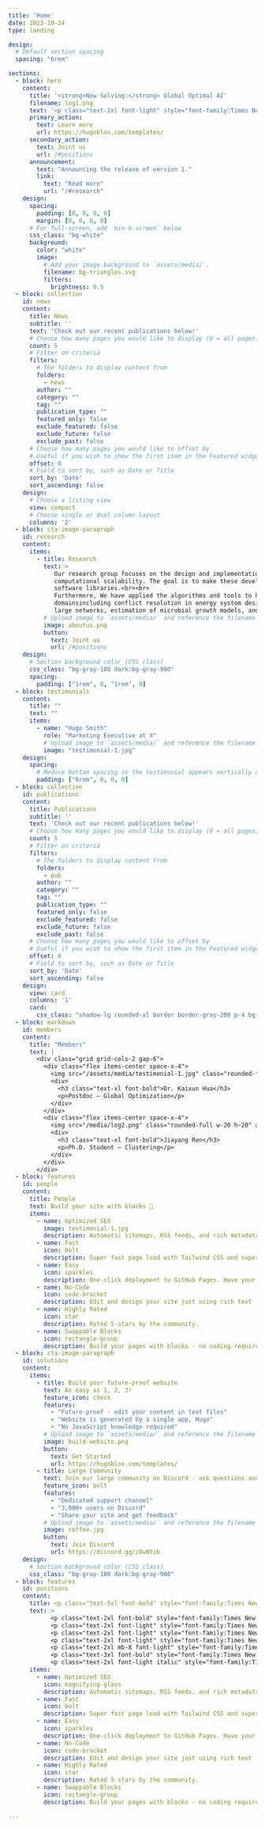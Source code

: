 ```yaml
---
title: 'Home'
date: 2023-10-24
type: landing

design:
  # Default section spacing
  spacing: "6rem"

sections:
  - block: hero
    content:
      title: '<strong>Now Solving:</strong> Global Optimal AI'
      filename: log1.png
      text: '<p class="text-2xl font-light" style="font-family:Times New Roman, sans-serif;">Our research group focuses on the design and implementation of large-scale local and global optimization algorithms to solve problems that arise in diverse decision-making paradigms such as machine learning, data analysis, and estimation as well as stochastic optimization, optimal control, and complex networks.</p>'
      primary_action:
        text: Learn more
        url: https://hugoblox.com/templates/
      secondary_action:
        text: Joint us
        url: /#positions
      announcement:
        text: "Announcing the release of version 1."
        link:
          text: "Read more"
          url: "/#research"
    design:
      spacing:
        padding: [0, 0, 0, 0]
        margin: [0, 0, 0, 0]
      # For full-screen, add `min-h-screen` below
      css_class: "bg-white"
      background:
        color: "white"
        image:
          # Add your image background to `assets/media/`.
          filename: bg-triangles.svg
          filters:
            brightness: 0.5
  - block: collection
    id: news
    content:
      title: News
      subtitle: ''
      text: 'Check out our recent publications below!'
      # Choose how many pages you would like to display (0 = all pages)
      count: 5
      # Filter on criteria
      filters:
        # The folders to display content from
        folders:
          - news
        author: ""
        category: ""
        tag: ""
        publication_type: ""
        featured_only: false
        exclude_featured: false
        exclude_future: false
        exclude_past: false
      # Choose how many pages you would like to offset by
      # Useful if you wish to show the first item in the Featured widget
      offset: 0
      # Field to sort by, such as Date or Title
      sort_by: 'Date'
      sort_ascending: false
    design:
      # Choose a listing view
      view: compact
      # Choose single or dual column layout
      columns: '2'
  - block: cta-image-paragraph
    id: research
    content:
      items:
        - title: Research
          text: >
             Our research group focuses on the design and implementation of large-scale local and global optimization algorithms to solve problems that arise in diverse decision-making paradigms such as machine learning, data analysis, and estimation as well as stochastic optimization, optimal control, and complex networks. Our algorithms combine mathematical techniques and emerging high-performance computing hardware (e.g., multi-core CPUs, GPUs, and computing clusters) to achieve 
             computational scalability. The goal is to make these developments accessible to academic and industrial users by implementing algorithms on easy-to-use and extensible 
             software libraries.<br><br>
             Furthermore, We have applied the algorithms and tools to help collaborators address engineering and scientific questions that arise in diverse application 
             domainsincluding conflict resolution in energy system design, robust control of crystallization systems, predictive control of wind turbines, power management in 
             large networks, estimation of microbial growth models, and image classification for contaminant detection. <br><br>
          # Upload image to `assets/media/` and reference the filename here
          image: aboutus.png
          button:
            text: Joint us
            url: /#positions
    design:
      # Section background color (CSS class)
      css_class: "bg-gray-100 dark:bg-gray-900"
      spacing:
        padding: ["1rem", 0, "1rem", 0]
  - block: testimonials
    content:
      title: ""
      text: ""
      items:
        - name: "Hugo Smith"
          role: "Marketing Executive at X"
          # Upload image to `assets/media/` and reference the filename here
          image: "testimonial-1.jpg"
    design:
      spacing:
        # Reduce bottom spacing so the testimonial appears vertically centered between sections
        padding: ["6rem", 0, 0, 0]
  - block: collection
    id: publications
    content:
      title: Publications
      subtitle: ''
      text: 'Check out our recent publications below!'
      # Choose how many pages you would like to display (0 = all pages)
      count: 5
      # Filter on criteria
      filters:
        # The folders to display content from
        folders:
          - pub
        author: ""
        category: ""
        tag: ""
        publication_type: ""
        featured_only: false
        exclude_featured: false
        exclude_future: false
        exclude_past: false
      # Choose how many pages you would like to offset by
      # Useful if you wish to show the first item in the Featured widget
      offset: 0
      # Field to sort by, such as Date or Title
      sort_by: 'Date'
      sort_ascending: false
    design:
      view: card                    
      columns: '1'                   
      card:
        css_class: "shadow-lg rounded-xl border border-gray-200 p-4 bg-white"
  - block: markdown
    id: members
    content:
      title: "Members"
      text: |
        <div class="grid grid-cols-2 gap-6">
          <div class="flex items-center space-x-4">
            <img src="/assets/media/testimonial-1.jpg" class="rounded-full w-20 h-20" alt="Kaixun">
            <div>
              <h3 class="text-xl font-bold">Dr. Kaixun Hua</h3>
              <p>Postdoc – Global Optimization</p>
            </div>
          </div>
          <div class="flex items-center space-x-4">
            <img src="/media/log2.png" class="rounded-full w-20 h-20" alt="Jiayang">
            <div>
              <h3 class="text-xl font-bold">Jiayang Ren</h3>
              <p>Ph.D. Student – Clustering</p>
            </div>
          </div>
        </div> 
  - block: features
    id: people
    content:
      title: People
      text: Build your site with blocks 🧱
      items:
        - name: Optimized SEO
          image: testimonial-1.jpg
          description: Automatic sitemaps, RSS feeds, and rich metadata take the pain out of SEO and syndication.
        - name: Fast
          icon: bolt
          description: Super fast page load with Tailwind CSS and super fast site building with Hugo.
        - name: Easy
          icon: sparkles
          description: One-click deployment to GitHub Pages. Have your new website live within 5 minutes!
        - name: No-Code
          icon: code-bracket
          description: Edit and design your site just using rich text (Markdown) and configurable YAML parameters.
        - name: Highly Rated
          icon: star
          description: Rated 5-stars by the community.
        - name: Swappable Blocks
          icon: rectangle-group
          description: Build your pages with blocks - no coding required! 
  - block: cta-image-paragraph
    id: solutions
    content:
      items:
        - title: Build your future-proof website
          text: As easy as 1, 2, 3!
          feature_icon: check
          features:
            - "Future-proof - edit your content in text files"
            - "Website is generated by a single app, Hugo"
            - "No JavaScript knowledge required"
          # Upload image to `assets/media/` and reference the filename here
          image: build-website.png
          button:
            text: Get Started
            url: https://hugoblox.com/templates/
        - title: Large Community
          text: Join our large community on Discord - ask questions and get live responses
          feature_icon: bolt
          features:
            - "Dedicated support channel"
            - "3,000+ users on Discord"
            - "Share your site and get feedback"
          # Upload image to `assets/media/` and reference the filename here
          image: coffee.jpg
          button:
            text: Join Discord
            url: https://discord.gg/z8wNYzb
    design:
      # Section background color (CSS class)
      css_class: "bg-gray-100 dark:bg-gray-900"
  - block: features
    id: positions
    content:
      title: <p class="text-5xl font-bold" style="font-family:Times New Roman, sans-serif;">Positions</p>
      text: >
            <p class="text-2xl font-bold" style="font-family:Times New Roman, sans-serif;">We are actively seeking future postdoctoral researchers, graduate students, visiting students, and undergraduate students.</p>
            <p class="text-2xl font-light" style="font-family:Times New Roman, sans-serif; text-indent: 2em;">👉 Please <span class="font-bold">send your CV to</span> <span style="text-decoration: underline;">yankai.cao@ubc.ca.</span>. </p> 
            <p class="text-2xl font-light" style="font-family:Times New Roman, sans-serif; text-indent: 2em;">👉  Please <span class="font-bold">provide the following information:</span>   degree program and university, graduation year, GPA, class rank, English proficiency test score, desired start date, research summary, and future research plans (for postdocs). </p> 
            <p class="text-2xl font-light" style="font-family:Times New Roman, sans-serif; text-indent: 2em;">👉 Please apply through <a href="https://www.grad.ubc.ca/prospective-students/application-admission" target="_blank" class="underline text-blue-600 hover:text-blue-800"> UBC Graduate School</a>.</p>
            <p class="text-2xl mb-8 font-light" style="font-family:Times New Roman, sans-serif; text-indent: 2em;">👉  <a href="funding/"> Here is for <span style="text-decoration: underline;">Funding Opportunities</span> </a>. </p>
            <p class="text-3xl font-bold" style="font-family:Times New Roman, sans-serif;"><strong>To Ph.D./ Master Candidates: </strong></p>
            <p class="text-2xl font-light italic" style="font-family:Times New Roman, sans-serif;">Ideal candidates will have a strong background in process modeling, control, optimization, and excellent communication skills. Students with a major in Control Engineering, Chemical Engineering, Automation Engineering, Systems Engineering, Industrial Engineering, Computer Science or Applied Mathematics are preferred.</p>
      items:
        - name: Optimized SEO
          icon: magnifying-glass
          description: Automatic sitemaps, RSS feeds, and rich metadata take the pain out of SEO and syndication.
        - name: Fast
          icon: bolt
          description: Super fast page load with Tailwind CSS and super fast site building with Hugo.
        - name: Easy
          icon: sparkles
          description: One-click deployment to GitHub Pages. Have your new website live within 5 minutes!
        - name: No-Code
          icon: code-bracket
          description: Edit and design your site just using rich text (Markdown) and configurable YAML parameters.
        - name: Highly Rated
          icon: star
          description: Rated 5-stars by the community.
        - name: Swappable Blocks
          icon: rectangle-group
          description: Build your pages with blocks - no coding required!
 
---
```

